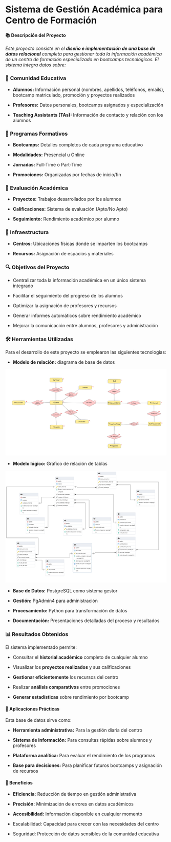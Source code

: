 # Sistema de Gestión Académica para Centro de Formación


#### 📚 **Descripción del Proyecto**

_Este proyecto consiste en el **diseño e implementación de una base de datos relacional** completa 
para gestionar toda la información académica de un centro de formación especializado en bootcamps tecnológicos.
El sistema integra datos sobre:_   

### 👥 **Comunidad Educativa**

* **Alumnos:** Información personal (nombres, apellidos, teléfonos, emails), bootcamp matriculado, promoción y proyectos realizados

* **Profesores:** Datos personales, bootcamps asignados y especialización

* **Teaching Assistants (TAs):** Información de contacto y relación con los alumnos

### 🚀 Programas Formativos
* **Bootcamps:** Detalles completos de cada programa educativo

* **Modalidades:** Presencial u Online

* **Jornadas:** Full-Time o Part-Time

* **Promociones:** Organizadas por fechas de inicio/fin

### 📝 Evaluación Académica

* **Proyectos:** Trabajos desarrollados por los alumnos

* **Calificaciones:** Sistema de evaluación (Apto/No Apto)

* **Seguimiento:** Rendimiento académico por alumno

### 🏫 Infraestructura

* **Centros:** Ubicaciones físicas donde se imparten los bootcamps

* **Recursos:** Asignación de espacios y materiales

### 🔍 Objetivos del Proyecto
* Centralizar toda la información académica en un único sistema integrado

* Facilitar el seguimiento del progreso de los alumnos

* Optimizar la asignación de profesores y recursos

* Generar informes automáticos sobre rendimiento académico

* Mejorar la comunicación entre alumnos, profesores y administración

### 🛠 Herramientas Utilizadas

Para el desarrollo de este proyecto se emplearon las siguientes tecnologías:

* **Modelo de relación:** diagrama de base de datos
<p align="center">
  <img src="./media/Modelo entidad relacion.png" alt="ModER" />
</p>

* **Modelo lógico:** Gráfico de relación de tablas 
<p align="center">
  <img src="./media/Modelo logico.png" alt="ModER" />
</p>

* **Base de Datos:** PostgreSQL como sistema gestor

* **Gestión:** PgAdmin4 para administración

* **Procesamiento:** Python para transformación de datos

* **Documentación:** Presentaciones detalladas del proceso y resultados

### 📊 Resultados Obtenidos

El sistema implementado permite:

* Consultar el **historial académico** completo de cualquier alumno

* Visualizar los **proyectos realizados** y sus calificaciones

* **Gestionar eficientemente** los recursos del centro

* Realizar **análisis comparativos** entre promociones

* **Generar estadísticas** sobre rendimiento por bootcamp

#### 📌 Aplicaciones Prácticas

Esta base de datos sirve como:

* **Herramienta administrativa:** Para la gestión diaria del centro

* **Sistema de información:** Para consultas rápidas sobre alumnos y profesores

* **Plataforma analítica:** Para evaluar el rendimiento de los programas

* **Base para decisiones:** Para planificar futuros bootcamps y asignación de recursos
    
#### 🌟 Beneficios

* **Eficiencia:** Reducción de tiempo en gestión administrativa

* **Precisión:** Minimización de errores en datos académicos

* **Accesibilidad:** Información disponible en cualquier momento

* Escalabilidad: Capacidad para crecer con las necesidades del centro

* Seguridad: Protección de datos sensibles de la comunidad educativa
